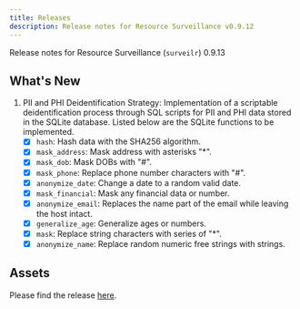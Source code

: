 ```yaml
---
title: Releases
description: Release notes for Resource Surveillance v0.9.12
---
```


Release notes for Resource Surveillance (`surveilr`) 0.9.13

## What's New

1. PII and PHI Deidentification Strategy: Implementation of a scriptable
   deidentification process through SQL scripts for PII and PHI data stored in
   the SQLite database. Listed below are the SQLite functions to be implemented.
   - [x] `hash`: Hash data with the SHA256 algorithm.
   - [x] `mask_address`: Mask address with asterisks "*".
   - [x] `mask_dob`: Mask DOBs with "#".
   - [x] `mask_phone`: Replace phone number characters with "#".
   - [x] `anonymize_date`: Change a date to a random valid date.
   - [x] `mask_financial`: Mask any financial data or number.
   - [x] `anonymize_email`: Replaces the name part of the email while leaving
         the host intact.
   - [x] `generalize_age`: Generalize ages or numbers.
   - [x] `mask`: Replace string characters with series of "*".
   - [x] `anonymize_name`: Replace random numeric free strings with strings.

## Assets

Please find the release
[here](https://github.com/opsfolio/releases.opsfolio.com/releases/tag/0.9.13).
